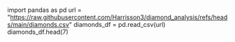 import pandas as pd
url = "https://raw.githubusercontent.com/Harrisson3/diamond_analysis/refs/heads/main/diamonds.csv"
diamonds_df = pd.read_csv(url)
diamonds_df.head(7)
